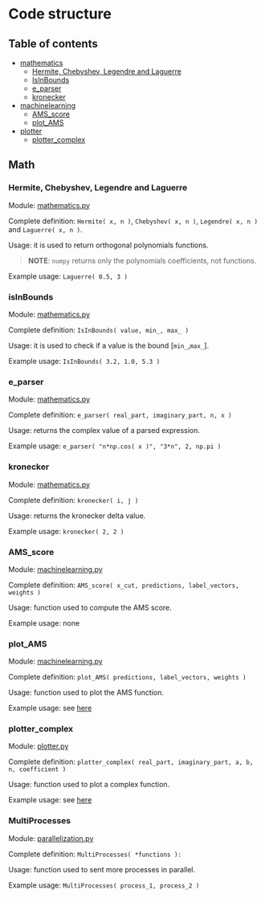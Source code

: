 # Code structure

## Table of contents

- [mathematics](#mathematics)
  - [Hermite, Chebyshev, Legendre and Laguerre](#hermite-chebyshev-legendre-and-laguerre)
  - [IsInBounds](#isinbounds)
  - [e_parser](#e_parser)
  - [kronecker](#kronecker)
- [machinelearning](#machinelearning)
  - [AMS_score](#amsscore)
  - [plot_AMS](#plotams)
- [plotter](#plotter)
  - [plotter_complex](#plotter_complex)

## Math

### Hermite, Chebyshev, Legendre and Laguerre

Module: [mathematics.py](https://github.com/JustWhit3/arsenalgear/blob/main/python/arsenalgear/mathematics.py)

Complete definition: `Hermite( x, n )`, `Chebyshev( x, n )`, `Legendre( x, n )` and `Laguerre( x, n )`.

Usage: it is used to return orthogonal polynomials functions.
> **NOTE**: `numpy` returns only the polynomials coefficients, not functions.

Example usage: `Laguerre( 0.5, 3 )`

### isInBounds

Module: [mathematics.py](https://github.com/JustWhit3/arsenalgear/blob/main/python/arsenalgear/mathematics.py)

Complete definition: `IsInBounds( value, min_, max_ )`

Usage: it is used to check if a value is the bound [`min_`,`max_`].

Example usage: `IsInBounds( 3.2, 1.0, 5.3 )`

### e_parser

Module: [mathematics.py](https://github.com/JustWhit3/arsenalgear/blob/main/python/arsenalgear/mathematics.py)

Complete definition: `e_parser( real_part, imaginary_part, n, x )`

Usage: returns the complex value of a parsed expression.

Example usage: `e_parser( "n*np.cos( x )", "3*n", 2, np.pi )`

### kronecker

Module: [mathematics.py](https://github.com/JustWhit3/arsenalgear/blob/main/python/arsenalgear/mathematics.py)

Complete definition: `kronecker( i, j )`

Usage: returns the kronecker delta value.

Example usage: `kronecker( 2, 2 )`

### AMS_score

Module: [machinelearning.py](https://github.com/JustWhit3/arsenalgear/blob/main/python/arsenalgear/machinelearning.py)

Complete definition: `AMS_score( x_cut, predictions, label_vectors, weights )`

Usage: function used to compute the AMS score.

Example usage: none

### plot_AMS

Module: [machinelearning.py](https://github.com/JustWhit3/arsenalgear/blob/main/python/arsenalgear/machinelearning.py)

Complete definition: `plot_AMS( predictions, label_vectors, weights )`

Usage: function used to plot the AMS function.

Example usage: see [here](https://github.com/JustWhit3/higgs-decay-classification/blob/master/scripts/python/analysis.py)

### plotter_complex

Module: [plotter.py](https://github.com/JustWhit3/arsenalgear/blob/main/python/arsenalgear/plotter.py)

Complete definition: `plotter_complex( real_part, imaginary_part, a, b, n, coefficient )`

Usage: function used to plot a complex function.

Example usage: see [here](https://github.com/JustWhit3/WaveNCC)

### MultiProcesses

Module: [parallelization.py](https://github.com/JustWhit3/arsenalgear/blob/main/python/arsenalgear/parallelization.py)

Complete definition: `MultiProcesses( *functions ):`

Usage: function used to sent more processes in parallel.

Example usage: `MultiProcesses( process_1, process_2 )`